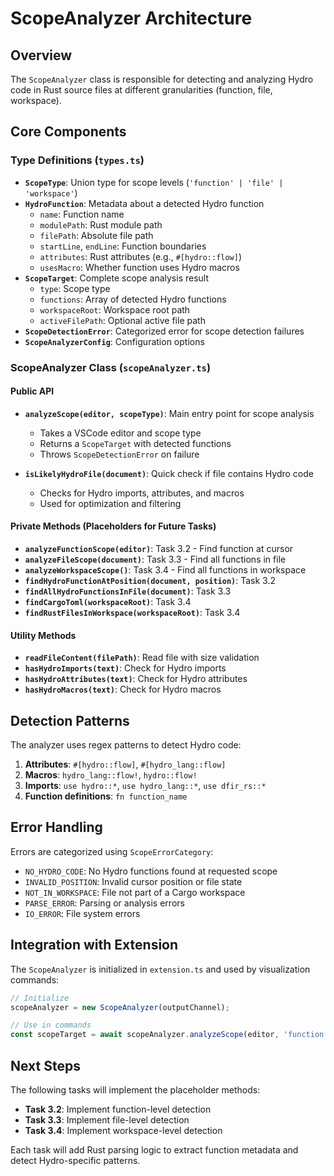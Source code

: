 # ScopeAnalyzer Architecture

## Overview

The `ScopeAnalyzer` class is responsible for detecting and analyzing Hydro code in Rust source files at different granularities (function, file, workspace).

## Core Components

### Type Definitions (`types.ts`)

- **`ScopeType`**: Union type for scope levels (`'function' | 'file' | 'workspace'`)
- **`HydroFunction`**: Metadata about a detected Hydro function
  - `name`: Function name
  - `modulePath`: Rust module path
  - `filePath`: Absolute file path
  - `startLine`, `endLine`: Function boundaries
  - `attributes`: Rust attributes (e.g., `#[hydro::flow]`)
  - `usesMacro`: Whether function uses Hydro macros
- **`ScopeTarget`**: Complete scope analysis result
  - `type`: Scope type
  - `functions`: Array of detected Hydro functions
  - `workspaceRoot`: Workspace root path
  - `activeFilePath`: Optional active file path
- **`ScopeDetectionError`**: Categorized error for scope detection failures
- **`ScopeAnalyzerConfig`**: Configuration options

### ScopeAnalyzer Class (`scopeAnalyzer.ts`)

#### Public API

- **`analyzeScope(editor, scopeType)`**: Main entry point for scope analysis
  - Takes a VSCode editor and scope type
  - Returns a `ScopeTarget` with detected functions
  - Throws `ScopeDetectionError` on failure

- **`isLikelyHydroFile(document)`**: Quick check if file contains Hydro code
  - Checks for Hydro imports, attributes, and macros
  - Used for optimization and filtering

#### Private Methods (Placeholders for Future Tasks)

- **`analyzeFunctionScope(editor)`**: Task 3.2 - Find function at cursor
- **`analyzeFileScope(document)`**: Task 3.3 - Find all functions in file
- **`analyzeWorkspaceScope()`**: Task 3.4 - Find all functions in workspace
- **`findHydroFunctionAtPosition(document, position)`**: Task 3.2
- **`findAllHydroFunctionsInFile(document)`**: Task 3.3
- **`findCargoToml(workspaceRoot)`**: Task 3.4
- **`findRustFilesInWorkspace(workspaceRoot)`**: Task 3.4

#### Utility Methods

- **`readFileContent(filePath)`**: Read file with size validation
- **`hasHydroImports(text)`**: Check for Hydro imports
- **`hasHydroAttributes(text)`**: Check for Hydro attributes
- **`hasHydroMacros(text)`**: Check for Hydro macros

## Detection Patterns

The analyzer uses regex patterns to detect Hydro code:

1. **Attributes**: `#[hydro::flow]`, `#[hydro_lang::flow]`
2. **Macros**: `hydro_lang::flow!`, `hydro::flow!`
3. **Imports**: `use hydro::*`, `use hydro_lang::*`, `use dfir_rs::*`
4. **Function definitions**: `fn function_name`

## Error Handling

Errors are categorized using `ScopeErrorCategory`:

- `NO_HYDRO_CODE`: No Hydro functions found at requested scope
- `INVALID_POSITION`: Invalid cursor position or file state
- `NOT_IN_WORKSPACE`: File not part of a Cargo workspace
- `PARSE_ERROR`: Parsing or analysis errors
- `IO_ERROR`: File system errors

## Integration with Extension

The `ScopeAnalyzer` is initialized in `extension.ts` and used by visualization commands:

```typescript
// Initialize
scopeAnalyzer = new ScopeAnalyzer(outputChannel);

// Use in commands
const scopeTarget = await scopeAnalyzer.analyzeScope(editor, 'function');
```

## Next Steps

The following tasks will implement the placeholder methods:

- **Task 3.2**: Implement function-level detection
- **Task 3.3**: Implement file-level detection
- **Task 3.4**: Implement workspace-level detection

Each task will add Rust parsing logic to extract function metadata and detect Hydro-specific patterns.
